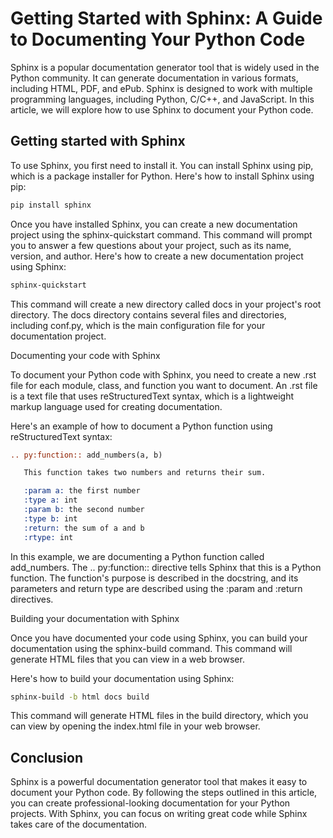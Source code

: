 # Getting Started with Sphinx: A Guide to Documenting Your Python Code

Sphinx is a popular documentation generator tool that is widely used in the Python community. It can generate documentation in various formats, including HTML, PDF, and ePub. Sphinx is designed to work with multiple programming languages, including Python, C/C++, and JavaScript. In this article, we will explore how to use Sphinx to document your Python code.

## Getting started with Sphinx

To use Sphinx, you first need to install it. You can install Sphinx using pip, which is a package installer for Python. Here's how to install Sphinx using pip:

```sh
pip install sphinx
```

Once you have installed Sphinx, you can create a new documentation project using the sphinx-quickstart command. This command will prompt you to answer a few questions about your project, such as its name, version, and author. Here's how to create a new documentation project using Sphinx:

```sh
sphinx-quickstart
```

This command will create a new directory called docs in your project's root directory. The docs directory contains several files and directories, including conf.py, which is the main configuration file for your documentation project.

Documenting your code with Sphinx

To document your Python code with Sphinx, you need to create a new .rst file for each module, class, and function you want to document. An .rst file is a text file that uses reStructuredText syntax, which is a lightweight markup language used for creating documentation.

Here's an example of how to document a Python function using reStructuredText syntax:

```rst
.. py:function:: add_numbers(a, b)

   This function takes two numbers and returns their sum.

   :param a: the first number
   :type a: int
   :param b: the second number
   :type b: int
   :return: the sum of a and b
   :rtype: int
```

In this example, we are documenting a Python function called add_numbers. The .. py:function:: directive tells Sphinx that this is a Python function. The function's purpose is described in the docstring, and its parameters and return type are described using the :param and :return directives.

Building your documentation with Sphinx

Once you have documented your code using Sphinx, you can build your documentation using the sphinx-build command. This command will generate HTML files that you can view in a web browser.

Here's how to build your documentation using Sphinx:

```sh
sphinx-build -b html docs build
```

This command will generate HTML files in the build directory, which you can view by opening the index.html file in your web browser.

## Conclusion

Sphinx is a powerful documentation generator tool that makes it easy to document your Python code. By following the steps outlined in this article, you can create professional-looking documentation for your Python projects. With Sphinx, you can focus on writing great code while Sphinx takes care of the documentation.
